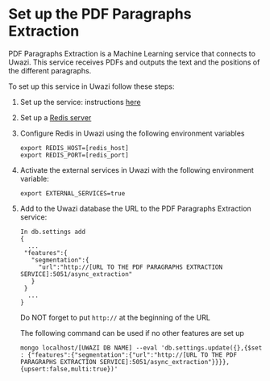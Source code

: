 # Set up the PDF Paragraphs Extraction

PDF Paragraphs Extraction is a Machine Learning service that connects to Uwazi. 
This service receives PDFs and outputs the text and the positions of the different paragraphs. 

To set up this service in Uwazi follow these steps:

1. Set up the service: instructions [here](https://github.com/huridocs/extract_pdf_paragraphs)
2. Set up a [Redis server](https://redis.io/)
3. Configure Redis in Uwazi using the following environment variables

   ```
   export REDIS_HOST=[redis_host]
   export REDIS_PORT=[redis_port]
   ```
   
4. Activate the external services in Uwazi with the following environment variable:

   ```
   export EXTERNAL_SERVICES=true
   ```
   
5. Add to the Uwazi database the URL to the PDF Paragraphs Extraction service:

    ``` 
   In db.settings add
   {
      ...
     "features":{
       "segmentation":{
         "url":"http://[URL TO THE PDF PARAGRAPHS EXTRACTION SERVICE]:5051/async_extraction"
       }
     }
      ...
   }
   ```
   
   Do NOT forget to put `http://` at the beginning of the URL 
   
   The following command can be used if no other features are set up

   ```
   mongo localhost/[UWAZI DB NAME] --eval 'db.settings.update({},{$set : {"features":{"segmentation":{"url":"http://[URL TO THE PDF PARAGRAPHS EXTRACTION SERVICE]:5051/async_extraction"}}}},{upsert:false,multi:true})'
   ```

